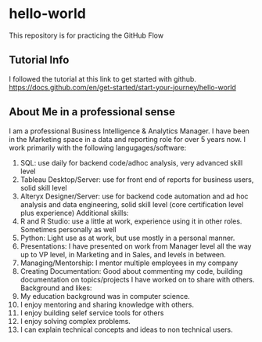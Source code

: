 # hello-world
This repository is for practicing the GitHub Flow

## Tutorial Info
I followed the tutorial at this link to get started with github.
https://docs.github.com/en/get-started/start-your-journey/hello-world 

## About Me in a professional sense
I am a professional Business Intelligence & Analytics Manager.
I have been in the Marketing space in a data and reporting role for over 5 years now.
I work primarily with the following langugages/software:
 1. SQL: use daily for backend code/adhoc analysis, very advanced skill level
 2. Tableau Desktop/Server: use for front end of reports for business users, solid skill level
 3. Alteryx Designer/Server: use for backend code automation and ad hoc analysis and data engineering, solid skill level (core certification level plus experience)
Additional skills:
 1. R and R Studio: use a little at work, experience using it in other roles. Sometimes personally as well
 2. Python: Light use as at work, but use mostly in a personal manner.
 3. Presentations: I have presented on work from Manager level all the way up to VP level, in Marketing and in Sales, and levels in between.
 4. Managing/Mentorship: I mentor multiple employees in my company
 5. Creating Documentation: Good about commenting my code, building documentation on topics/projects I have worked on to share with others.
Background and likes:
 1. My education background was in computer science.
 2. I enjoy mentoring and sharing knowledge with others.
 3. I enjoy building selef service tools for others
 4. I enjoy solving complex problems.
 5. I can explain technical concepts and ideas to non technical users.




